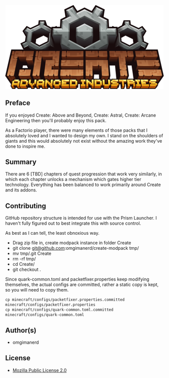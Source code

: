 <p align="center">
  <img src="minecraft/icon5.png" width="600" />
</p>

## Preface

If you enjoyed Create: Above and Beyond, Create: Astral, Create: Arcane
Engineering then you'll probably enjoy this pack.

As a Factorio player, there were many elements of those packs that I absolutely
loved and I wanted to design my own. I stand on the shoulders of giants and
this would absolutely not exist without the amazing work they've done to inspire
me.

## Summary

There are 6 [TBD] chapters of quest progression that work very similarly, in
which each chapter unlocks a mechanism which gates higher tier technology.
Everything has been balanced to work primarily around Create and its addons.


## Contributing

GitHub repository structure is intended for use with the Prism Launcher. I
haven't fully figured out to best integrate this with source control.

As best as I can tell, the least obnoxious way.
  - Drag zip file in, create modpack instance in folder Create
  - git clone git@github.com:omgimanerd/create-modpack tmp/
  - mv tmp/.git Create
  - rm -rf tmp/
  - cd Create/
  - git checkout .

Since quark-common.toml and packetfixer.properties keep modifying themselves,
the actual configs are committed, rather a static copy is kept, so you will
need to copy them.

```
cp minecraft/configs/packetfixer.properties.committed minecraft/configs/packetfixer.properties
cp minecraft/configs/quark-common.toml.committed minecraft/configs/quark-common.toml
```

## Author(s)
  - omgimanerd

## License
  - [Mozilla Public License 2.0](LICENSE)
